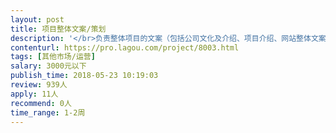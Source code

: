 ```yaml
---                
layout: post       
title: 项目整体文案/策划           
description: '</br>负责整体项目的文案（包括公司文化及介绍、项目介绍、网站整体文案、小程序文案，词条编写，以及小程序线上推广策划及文案）</br></br>要求：</br>有丰富的商业写作经验，策划运营经验。</br>------------------------------------------------</br>项目介绍：中国彩钢网，是国内专业的彩钢产业链上下游（包括但不限于彩钢瓦、钢结构、活动房）综合信息平台。</br>产品涵盖PC端+手机端+微信小程序端。构建整合平台，利用信息技术帮助传统企业进行网络推广，曝光商机。</br>本平台属于钢材类目下“细分领域”，官方网站:www.cgw.net</br>'     
contenturl: https://pro.lagou.com/project/8003.html      
tags: [其他市场/运营]            
salary: 3000元以下          
publish_time: 2018-05-23 10:19:03         
review: 939人                   
apply: 11人                   
recommend: 0人                   
time_range: 1-2周              
---                 
```

